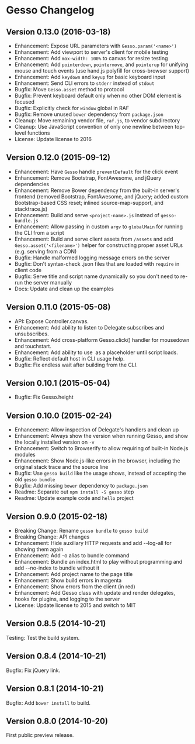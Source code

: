 Gesso Changelog
===============


Version 0.13.0 (2016-03-18)
---------------------------

- Enhancement: Expose URL parameters with `Gesso.param('<name>')`
- Enhancement: Add viewport to server's client for mobile testing
- Enhancement: Add `max-width: 100%` to canvas for resize testing
- Enhancement: Add `pointerdown`, `pointermove`, and `pointerup` for unifying mouse and touch events (use hand.js polyfill for cross-browser support)
- Enhancement: Add `keydown` and `keyup` for basic keyboard input
- Enhancement: Send CLI errors to `stderr` instead of `stdout`
- Bugfix: Move `Gesso.asset` method to protocol
- Bugfix: Prevent keyboard default only when no other DOM element is focused
- Bugfix: Explicitly check for `window` global in RAF
- Bugfix: Remove unused `bower` dependency from `package.json`
- Cleanup: Move remaining vendor file, `raf.js`, to vendor subdirectory
- Cleanup: Use JavaScript convention of only one newline between top-level functions
- License: Update license to 2016


Version 0.12.0 (2015-09-12)
---------------------------

- Enhancement: Have `Gesso` handle `preventDefault` for the click event
- Enhancement: Remove Bootstrap, FontAwesome, and jQuery dependencies
- Enhancement: Remove Bower dependency from the built-in server's frontend
  (removed Bootstrap, FontAwesome, and jQuery; added custom Bootstrap-based CSS reset;
  inlined source-map-support, and stacktrace.js)
- Enhancement: Build and serve `<project-name>.js` instead of `gesso-bundle.js`
- Enhancement: Allow passing in custom `argv` to `globalMain` for running the CLI from a script
- Enhancement: Build and serve client assets from `/assets` and add `Gesso.asset('<filename>')`
  helper for constructing proper asset URLs (e.g. serving from a CDN)
- Bugfix: Handle malformed logging message errors on the server
- Bugfix: Don't syntax-check .json files that are loaded with `require` in client code
- Bugfix: Serve title and script name dynamically so you don't need to re-run the server manually
- Docs: Update and clean up the examples


Version 0.11.0 (2015-05-08)
---------------------------

- API: Expose Controller.canvas.
- Enhancement: Add ability to listen to Delegate subscribes and unsubscribes.
- Enhancement: Add cross-platform Gesso.click() handler for mousedown and touchstart.
- Enhancement: Add ability to use <img id="gesso-target"> as a placeholder until script loads.
- Bugfix: Reflect default host in CLI usage help.
- Bugfix: Fix endless wait after building from the CLI.


Version 0.10.1 (2015-05-04)
---------------------------

- Bugfix: Fix Gesso.height


Version 0.10.0 (2015-02-24)
---------------------------

- Enhancement: Allow inspection of Delegate's handlers and clean up
- Enhancement: Always show the version when running Gesso, and show the locally installed version on `-v`
- Enhancement: Switch to Browserify to allow requiring of built-in Node.js modules
- Enhancement: Show Node.js-like errors in the browser, including the original stack trace and the source line
- Bugfix: Use `gesso build` like the usage shows, instead of accepting the old `gesso bundle`
- Bugfix: Add missing `bower` dependency to `package.json`
- Readme: Separate out `npm install -S gesso` step
- Readme: Update example code and `hello` project


Version 0.9.0 (2015-02-18)
--------------------------

- Breaking Change: Rename `gesso bundle` to `gesso build`
- Breaking Change: API changes
- Enhancement: Hide auxiliary HTTP requests and add --log-all for showing them again
- Enhancement: Add -o alias to bundle command
- Enhancement: Bundle an index.html to play without programming and add --no-index to bundle without it
- Enhancement: Add project name to the page title
- Enhancement: Show build errors in magenta
- Enhancement: Show errors from the client (in red)
- Enhancement: Add Gesso class with update and render delegates, hooks for plugins, and logging to the server
- License: Update license to 2015 and switch to MIT


Version 0.8.5 (2014-10-21)
--------------------------

Testing: Test the build system.


Version 0.8.4 (2014-10-21)
--------------------------

Bugfix: Fix jQuery link.


Version 0.8.1 (2014-10-21)
--------------------------

Bugfix: Add `bower install` to build.


Version 0.8.0 (2014-10-20)
--------------------------

First public preview release.
